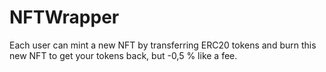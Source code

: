 # NFTWrapper

Each user can mint a new NFT by transferring ERC20 tokens and burn this new NFT to get your tokens back, but -0,5 % like a fee.
